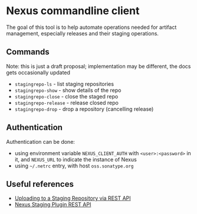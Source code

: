 # Nexus commandline client

The goal of this tool is to help automate operations needed for artifact management,
especially releases and their staging operations.


## Commands

Note: this is just a draft proposal; implementation may be different, the docs gets occasionally updated

- `stagingrepo-ls` - list staging repositories
- `stagingrepo-show` - show details of the repo
- `stagingrepo-close` - close the staged repo
- `stagingrepo-release` - release closed repo
- `stagingrepo-drop` - drop a repository (cancelling release)

## Authentication

Authentication can be done:
- using environment variable `NEXUS_CLIENT_AUTH` with `<user>:<password>` in it, and `NEXUS_URL` to indicate the instance of Nexus
- using `~/.netrc` entry, with host `oss.sonatype.org`

## Useful references

* [Uploading to a Staging Repository via REST API](https://support.sonatype.com/hc/en-us/articles/213465868-Uploading-to-a-Staging-Repository-via-REST-API)
* [Nexus Staging Plugin REST API](https://oss.sonatype.org/nexus-staging-plugin/default/docs/index.html)
